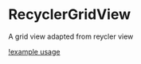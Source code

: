# RecyclerGridView
A grid view adapted from reycler view

[!example usage](https://raw.githubusercontent.com/abuicke/RecyclerGridView/v1.0.3/example.gif)
